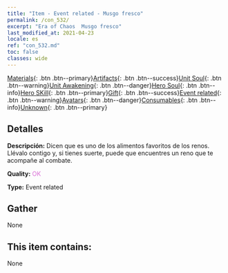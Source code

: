 ```yaml
---
title: "Item - Event related - Musgo fresco"
permalink: /con_532/
excerpt: "Era of Chaos  Musgo fresco"
last_modified_at: 2021-04-23
locale: es
ref: "con_532.md"
toc: false
classes: wide
---
```

 [Materials](/ItemsES/){: .btn .btn--primary}[Artifacts](/ItemsES/Artifacts/){: .btn .btn--success}[Unit Soul](/ItemsES/UnitSoul/){: .btn .btn--warning}[Unit Awakening](/ItemsES/UnitAwakening/){: .btn .btn--danger}[Hero Soul](/ItemsES/HeroSoul/){: .btn .btn--info}[Hero SKill](/ItemsES/HeroSkill/){: .btn .btn--primary}[Gift](/ItemsES/Gift/){: .btn .btn--success}[Event related](/ItemsES/Events/){: .btn .btn--warning}[Avatars](/ItemsES/Avatars/){: .btn .btn--danger}[Consumables](/ItemsES/Consumables/){: .btn .btn--info}[Unknown](/ItemsES/Unknown/){: .btn .btn--primary}

## Detalles
 **Descripción:** Dicen que es uno de los alimentos favoritos de los renos. Llévalo contigo y, si tienes suerte, puede que encuentres un reno que te acompañe al combate.

 **Quality:** <span style="color: #DA70D6">OK</span>

 **Type:** Event related

## Gather

  None

## This item contains:

  None


